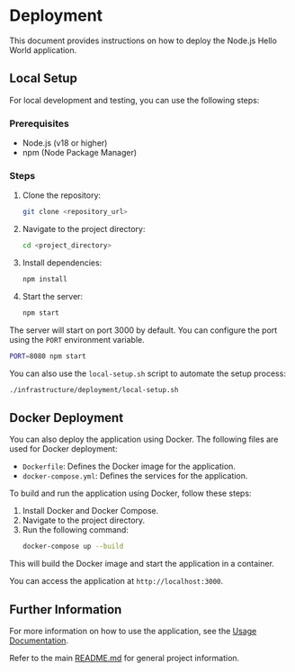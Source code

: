 # Deployment

This document provides instructions on how to deploy the Node.js Hello World application.

## Local Setup

For local development and testing, you can use the following steps:

### Prerequisites

- Node.js (v18 or higher)
- npm (Node Package Manager)

### Steps

1. Clone the repository:
   ```bash
   git clone <repository_url>
   ```
2. Navigate to the project directory:
   ```bash
   cd <project_directory>
   ```
3. Install dependencies:
   ```bash
   npm install
   ```
4. Start the server:
   ```bash
   npm start
   ```

The server will start on port 3000 by default. You can configure the port using the `PORT` environment variable.

```bash
PORT=8080 npm start
```

You can also use the `local-setup.sh` script to automate the setup process:

```bash
./infrastructure/deployment/local-setup.sh
```

## Docker Deployment

You can also deploy the application using Docker. The following files are used for Docker deployment:

- `Dockerfile`: Defines the Docker image for the application.
- `docker-compose.yml`: Defines the services for the application.

To build and run the application using Docker, follow these steps:

1. Install Docker and Docker Compose.
2. Navigate to the project directory.
3. Run the following command:
   ```bash
   docker-compose up --build
   ```

This will build the Docker image and start the application in a container.

You can access the application at `http://localhost:3000`.

## Further Information

For more information on how to use the application, see the [Usage Documentation](docs/USAGE.md).

Refer to the main [README.md](README.md) for general project information.